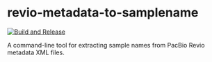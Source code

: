 # revio-metadata-to-samplename

[![Build and Release](https://github.com/MHH-Humangenetik/revio-metadata-to-samplename/actions/workflows/build.yml/badge.svg)](https://github.com/MHH-Humangenetik/revio-metadata-to-samplename/actions/workflows/build.yml)

A command-line tool for extracting sample names from PacBio Revio metadata XML files.